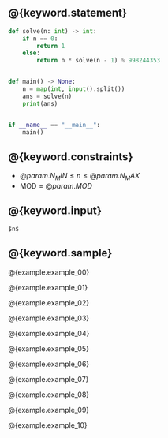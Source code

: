 ## @{keyword.statement}

``` python
def solve(n: int) -> int:
    if n == 0:
        return 1
    else:
        return n * solve(n - 1) % 998244353


def main() -> None:
    n = map(int, input().split())
    ans = solve(n)
    print(ans)


if __name__ == "__main__":
    main()
```

## @{keyword.constraints}

- $@{param.N_MIN} \leq n \leq @{param.N_MAX}$
- $\mathrm{MOD} = @{param.MOD}$

## @{keyword.input}

```
$n$
```

## @{keyword.sample}

@{example.example_00}

@{example.example_01}

@{example.example_02}

@{example.example_03}

@{example.example_04}

@{example.example_05}

@{example.example_06}

@{example.example_07}

@{example.example_08}

@{example.example_09}

@{example.example_10}
